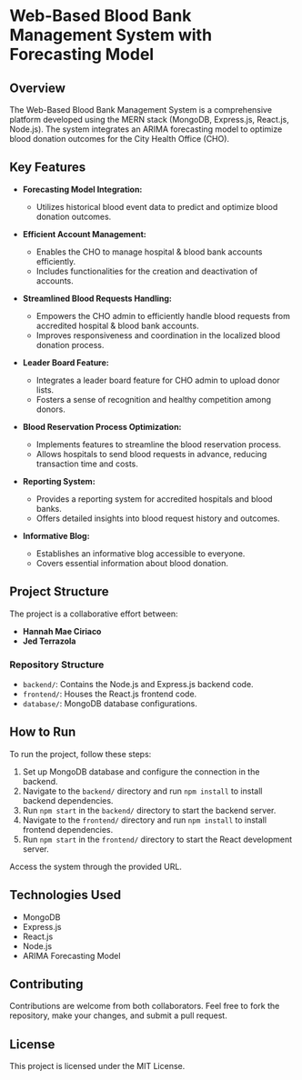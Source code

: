 # Web-Based Blood Bank Management System with Forecasting Model

## Overview

The Web-Based Blood Bank Management System is a comprehensive platform developed using the MERN stack (MongoDB, Express.js, React.js, Node.js). The system integrates an ARIMA forecasting model to optimize blood donation outcomes for the City Health Office (CHO).

## Key Features

- **Forecasting Model Integration:**
  - Utilizes historical blood event data to predict and optimize blood donation outcomes.

- **Efficient Account Management:**
  - Enables the CHO to manage hospital & blood bank accounts efficiently.
  - Includes functionalities for the creation and deactivation of accounts.

- **Streamlined Blood Requests Handling:**
  - Empowers the CHO admin to efficiently handle blood requests from accredited hospital & blood bank accounts.
  - Improves responsiveness and coordination in the localized blood donation process.

- **Leader Board Feature:**
  - Integrates a leader board feature for CHO admin to upload donor lists.
  - Fosters a sense of recognition and healthy competition among donors.

- **Blood Reservation Process Optimization:**
  - Implements features to streamline the blood reservation process.
  - Allows hospitals to send blood requests in advance, reducing transaction time and costs.

- **Reporting System:**
  - Provides a reporting system for accredited hospitals and blood banks.
  - Offers detailed insights into blood request history and outcomes.

- **Informative Blog:**
  - Establishes an informative blog accessible to everyone.
  - Covers essential information about blood donation.

## Project Structure

The project is a collaborative effort between:

- **Hannah Mae Ciriaco**
- **Jed Terrazola**

### Repository Structure

- `backend/`: Contains the Node.js and Express.js backend code.
- `frontend/`: Houses the React.js frontend code.
- `database/`: MongoDB database configurations.

## How to Run

To run the project, follow these steps:

1. Set up MongoDB database and configure the connection in the backend.
2. Navigate to the `backend/` directory and run `npm install` to install backend dependencies.
3. Run `npm start` in the `backend/` directory to start the backend server.
4. Navigate to the `frontend/` directory and run `npm install` to install frontend dependencies.
5. Run `npm start` in the `frontend/` directory to start the React development server.

Access the system through the provided URL.

## Technologies Used

- MongoDB
- Express.js
- React.js
- Node.js
- ARIMA Forecasting Model

## Contributing

Contributions are welcome from both collaborators. Feel free to fork the repository, make your changes, and submit a pull request.

## License

This project is licensed under the MIT License.

